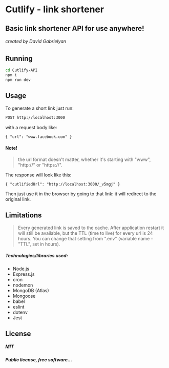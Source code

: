 # Cutlify - link shortener
## Basic link shortener API for use anywhere!

###### created by David Gabrielyan

## Running
```sh
cd Cutlify-API
npm i
npm run dev
```

## Usage

To generate a short link just run:
```sh
POST http://localhost:3000
```
with a request body like:
```
{ "url": "www.facebook.com" }
```
#### Note!
> the url format doesn't matter, whether it's starting with "www", "http://" or "https://".

The response will look like this:
```
{ "cutlifiedUrl": "http://localhost:3000/_v5mgj" }
```

Then just use it in the browser by going to that link: it will redirect to the original link.
## Limitations
> Every generated link is saved to the cache. After application
> restart it will still be available, but the TTL (time to live)
> for every url is 24 hours. You can change that setting from
> ".env" (variable name - "TTL", set in hours).

##### Technologies/libraries used:
- Node.js
- Express.js
- cron
- nodemon
- MongoDB (Atlas)
- Mongoose
- babel
- eslint
- dotenv
- Jest

## License

##### MIT

***Public license, free software...***
